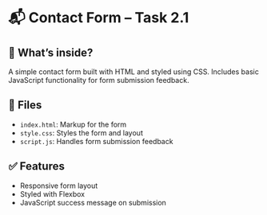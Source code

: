 # 📬 Contact Form – Task 2.1

## 🚀 What’s inside?

A simple contact form built with HTML and styled using CSS. Includes basic JavaScript functionality for form submission feedback.

## 📂 Files

- `index.html`: Markup for the form
- `style.css`: Styles the form and layout
- `script.js`: Handles form submission feedback

## ✅ Features

- Responsive form layout
- Styled with Flexbox
- JavaScript success message on submission
